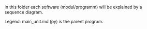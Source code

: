
In this folder each software (modul/programm) will be explained by a sequence diagram.

Legend:
main_unit.md (py) is the parent program.
